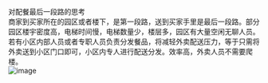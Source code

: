 对配餐最后一段路的思考  
商家到买家所在的园区或者楼下，是第一段路，送到买家手里是最后一段路。部分园区楼宇密度高，电梯时间慢，电梯数量少，楼层多，园区有大量空闲无聊人员。若有小区内部人员或者专职人员负责分发餐品，将减轻外卖配送压力，等于只需将外卖送到小区门口即可，小区内专人进行配送分发。效率高，外卖人员不需要爬楼。  
![image](https://github.com/zhuyifei2023/logMyself/assets/133021061/aeed1fcc-f3a8-4904-82cd-f5ef994b9bb9)
